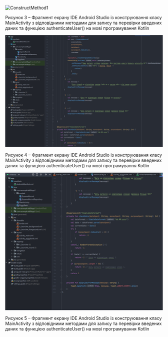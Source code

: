 ![ConstructMethod1](/3-SoftwareConstruction/2-IDE/ConstructMethod1.jpg)
<div>
  <p>Рисунок 3 – Фрагмент екрану IDE Android Studio із конструювання класу MainActivity з відповідними методами для запису та перевірки введених даних та функцією authenticateUser() на мові програмування Kotlin</p>
</div>

![ConstructMethod2](/3-SoftwareConstruction/2-IDE/ConstructMethod2.jpg)
<div>
  <p>Рисунок 4 – Фрагмент екрану IDE Android Studio із конструювання класу MainActivity з відповідними методами для запису та перевірки введених даних та функцією authenticateUser() на мові програмування Kotlin</p>
</div>

![ConstructMethod3](/3-SoftwareConstruction/2-IDE/ConstructMethod3.jpg)
<div>
  <p>Рисунок 5 – Фрагмент екрану IDE Android Studio із конструювання класу MainActivity з відповідними методами для запису та перевірки введених даних та функцією authenticateUser() на мові програмування Kotlin</p>
</div>

